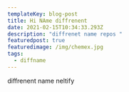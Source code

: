 ```yaml
---
templateKey: blog-post
title: Hi NAme diffrenent
date: 2021-02-15T10:34:33.293Z
description: "diffrenet name repos "
featuredpost: true
featuredimage: /img/chemex.jpg
tags:
  - diffname
---
```

diffrenent name neltify